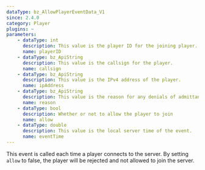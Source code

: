 ```yaml
---
dataType: bz_AllowPlayerEventData_V1
since: 2.4.0
category: Player
plugins: ~
parameters:
    - dataType: int
      description: This value is the player ID for the joining player.
      name: playerID
    - dataType: bz_ApiString
      description: This value is the callsign for the player.
      name: callsign
    - dataType: bz_ApiString
      description: This value is the IPv4 address of the player.
      name: ipAddress
    - dataType: bz_ApiString
      description: This value is the reason for any denials of admittance, it will be reported back to the player.
      name: reason
    - dataType: bool
      description: Whether or not to allow the player to join
      name: allow
    - dataType: double
      description: This value is the local server time of the event.
      name: eventTime
---
```


This event is called each time a player connects to the server. By setting `allow` to false, the player will be rejected and not allowed to join the server.
